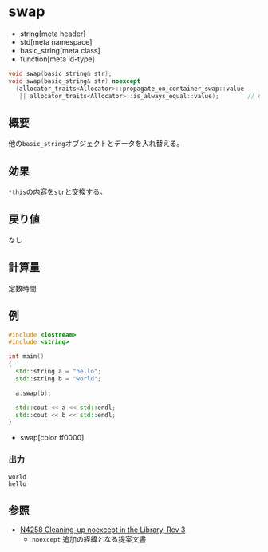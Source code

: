 # swap
* string[meta header]
* std[meta namespace]
* basic_string[meta class]
* function[meta id-type]

```cpp
void swap(basic_string& str);
void swap(basic_string& str) noexcept
  (allocator_traits<Allocator>::propagate_on_container_swap::value 
   || allocator_traits<Allocator>::is_always_equal::value);        // C++17
```

## 概要
他の`basic_string`オブジェクトとデータを入れ替える。


## 効果
`*this`の内容を`str`と交換する。


## 戻り値
なし


## 計算量
定数時間


## 例
```cpp example
#include <iostream>
#include <string>

int main()
{
  std::string a = "hello";
  std::string b = "world";

  a.swap(b);

  std::cout << a << std::endl;
  std::cout << b << std::endl;
}
```
* swap[color ff0000]

### 出力
```
world
hello
```

## 参照
- [N4258 Cleaning-up noexcept in the Library, Rev 3](http://www.open-std.org/jtc1/sc22/wg21/docs/papers/2014/n4258.pdf)
    - `noexcept` 追加の経緯となる提案文書
